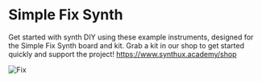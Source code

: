 # Simple Fix Synth
Get started with synth DIY using these example instruments, designed for the Simple Fix Synth board and kit. Grab a kit in our shop to get started quickly and support the project!
https://www.synthux.academy/shop

![Fix](https://github.com/Synthux-Academy/simple-fix-instruments/assets/91409567/f57bd3c5-056d-4f09-b29c-8afe6bde5774)
